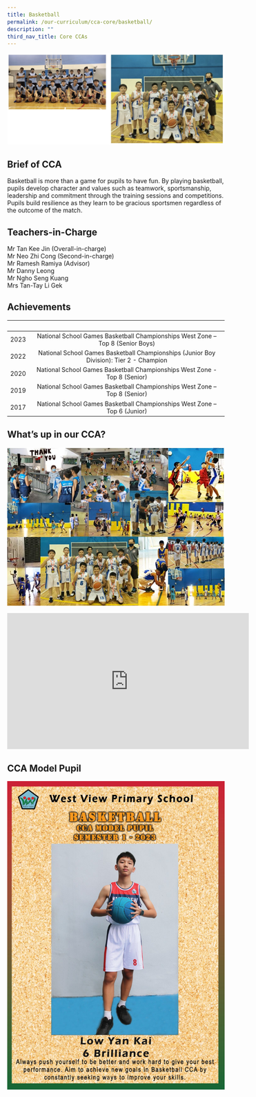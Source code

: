 ```yaml
---
title: Basketball
permalink: /our-curriculum/cca-core/basketball/
description: ""
third_nav_title: Core CCAs
---
```

![Basketball](/images/Basketball.jpg)

Brief of CCA
------------

Basketball is more than a game for pupils to have fun. By playing basketball, pupils develop character and values such as teamwork, sportsmanship, leadership and commitment through the training sessions and competitions. Pupils build resilience as they learn to be gracious sportsmen regardless of the outcome of the match.

Teachers-in-Charge
------------------

Mr Tan Kee Jin (Overall-in-charge) <br>
Mr Neo Zhi Cong (Second-in-charge) <br>
Mr Ramesh Ramiya (Advisor) <br>
Mr Danny Leong <br>
Mr Ngho Seng Kuang <br>
Mrs Tan-Tay Li Gek <br>

Achievements
------------

|&nbsp;|&nbsp;|
|:--:|:--:|
|2023|National School Games Basketball Championships West Zone – Top 8 (Senior Boys)|
|2022|National School Games Basketball Championships (Junior Boy Division): Tier 2 - Champion|
|2020|National School Games Basketball Championships West Zone - Top 8 (Senior)|
|2019|National School Games Basketball Championships West Zone – Top 8 (Senior)|
|2017|National School Games Basketball Championships West Zone – Top 6 (Junior)|

What’s up in our CCA?
---------------------

![Basketball](/images/Photo%203.jpeg)

<center><iframe width="560" height="315" src="https://www.youtube.com/embed/_PMPen3vv5k" title="YouTube video player" frameborder="0" allow="accelerometer; autoplay; clipboard-write; encrypted-media; gyroscope; picture-in-picture" allowfullscreen=""></iframe></center>

CCA Model Pupil
---------------

![Basketball](/images/Core%20CCAs/basketball.jpg)